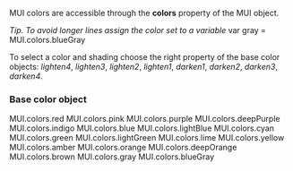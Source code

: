 MUI colors are accessible through the **colors** property of the MUI object.

_Tip. To avoid longer lines assign the color set to a variable_
<js noinl>var gray = MUI.colors.blueGray</js>

To select a color and shading choose the right property of the base color objects: _lighten4_, _lighten3_, _lighten2_, _lighten1_, _darken1_, _darken2_, _darken3_, _darken4_.
<sample All Colors From Green>
<sample Change Layout Background>

### Base color object

<js noinl>MUI.colors.red</js>
<js noinl>MUI.colors.pink</js>
<js noinl>MUI.colors.purple</js>
<js noinl>MUI.colors.deepPurple</js>
<js noinl>MUI.colors.indigo</js>
<js noinl>MUI.colors.blue</js>
<js noinl>MUI.colors.lightBlue</js>
<js noinl>MUI.colors.cyan</js>
<js noinl>MUI.colors.green</js>
<js noinl>MUI.colors.lightGreen</js>
<js noinl>MUI.colors.lime</js>
<js noinl>MUI.colors.yellow</js>
<js noinl>MUI.colors.amber</js>
<js noinl>MUI.colors.orange</js>
<js noinl>MUI.colors.deepOrange</js>
<js noinl>MUI.colors.brown</js>
<js noinl>MUI.colors.gray</js>
<js noinl>MUI.colors.blueGray</js>
